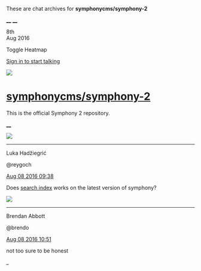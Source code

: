 These are chat archives for **symphonycms/symphony-2**

[__](/symphonycms/symphony-2/archives/2016/08/09)
[__](/symphonycms/symphony-2/archives/2016/08/07)

8th  
Aug 2016

Toggle Heatmap

[Sign in to start talking](/login?action=login&button=archive-login)

![](https://avatars-02.gitter.im/group/iv/3/57542c45c43b8c601977197e?s=48)

#  [symphonycms/symphony-2](/symphonycms/symphony-2)

This is the official Symphony 2 repository.

[ __ ](/orgs/symphonycms/rooms "More symphonycms rooms" )

![](https://avatars2.githubusercontent.com/u/8524934?v=3&s=30)

__ __

Luka Hadžiegrić

@reygoch

[Aug 08 2016
09:38](https://gitter.im/symphonycms/symphony-2?at=57a85314fb162b752ca79eb6 ""
)

Does [search index](http://symphonyextensions.com/extensions/search_index/)
works on the latest version of symphony?

![](https://avatars2.githubusercontent.com/u/69268?v=3&s=30)

__ __

Brendan Abbott

@brendo

[Aug 08 2016
10:51](https://gitter.im/symphonycms/symphony-2?at=57a86438483751d50f3324dc ""
)

not too sure to be honest

_

